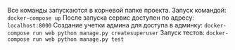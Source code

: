 Все команды запускаются в корневой папке проекта.
Запуск командой:
``docker-compose up``
После запуска сервис доступен по адресу:
``localhost:8000``
Создание учетки админа для доступа в админку:
``docker-compose run web python manage.py createsuperuser``
Запуск тестов:
``docker-compose run web python manage.py test``